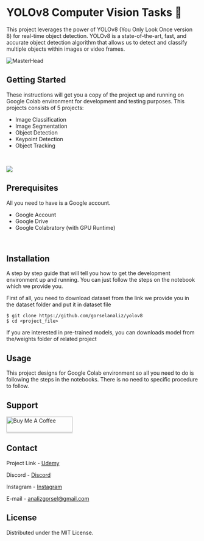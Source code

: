 # YOLOv8 Computer Vision Tasks 🚀


This project leverages the power of YOLOv8 (You Only Look Once version 8) for real-time object detection. YOLOv8 is a state-of-the-art, fast, and accurate object detection algorithm that allows us to detect and classify multiple objects within images or video frames.

![MasterHead](https://miro.medium.com/v2/resize:fit:752/1*NIJb0RLUPyucJo_Z9yTPrA.png)



## Getting Started

These instructions will get you a copy of the project up and running on Google Colab environment for development and testing purposes. This projects consists of 5 projects:

* Image Classification
* Image Segmentation
* Object Detection
* Keypoint Detection
* Object Tracking

<br/>

![](https://github.com/gorselanaliz/yolov8/blob/main/projects.gif)
  <br/>


## Prerequisites

All you need to have is a Google account.

* Google Account
* Google Drive
* Google Colabratory (with GPU Runtime)

<br/>

## Installation

A step by step guide that will tell you how to get the development environment up and running. You can just follow the steps on the notebook which we provide you. 

First of all, you need to download dataset from the link we provide you in the dataset folder and put it in dataset file

```
$ git clone https://github.com/gorselanaliz/yolov8
$ cd <project_file>
```
If you are interested in pre-trained models, you can downloads model from the/weights folder of related project

## Usage

This project designs for Google Colab environment so all you need to do is following the steps in the notebooks.
There is no need to specific procedure to follow.

## Support

<a href="https://www.buymeacoffee.com/gorselanaliz" target="_blank"><img src="https://www.buymeacoffee.com/assets/img/custom_images/purple_img.png" alt="Buy Me A Coffee" style="height: 41px !important;width: 174px !important;box-shadow: 0px 3px 2px 0px rgba(190, 190, 190, 0.5) !important;-webkit-box-shadow: 0px 3px 2px 0px rgba(190, 190, 190, 0.5) !important;" ></a>


<!-- CONTACT -->
## Contact

Project Link - [Udemy](https://www.udemy.com/course/yolov8-sfrdan-ileri-duzeye-projelerle-yolov8)

Discord - [Discord](https://discord.gg/AEvZdFs5rF)

Instagram - [Instagram](https://www.instagram.com/gorselanaliz_/)


E-mail -  analizgorsel@gmail.com

<!-- LICENSE -->
## License
Distributed under the MIT License.

